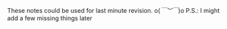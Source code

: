 These notes could be used for last minute revision. o(*￣︶￣*)o
P.S.: I might add a few missing things later
